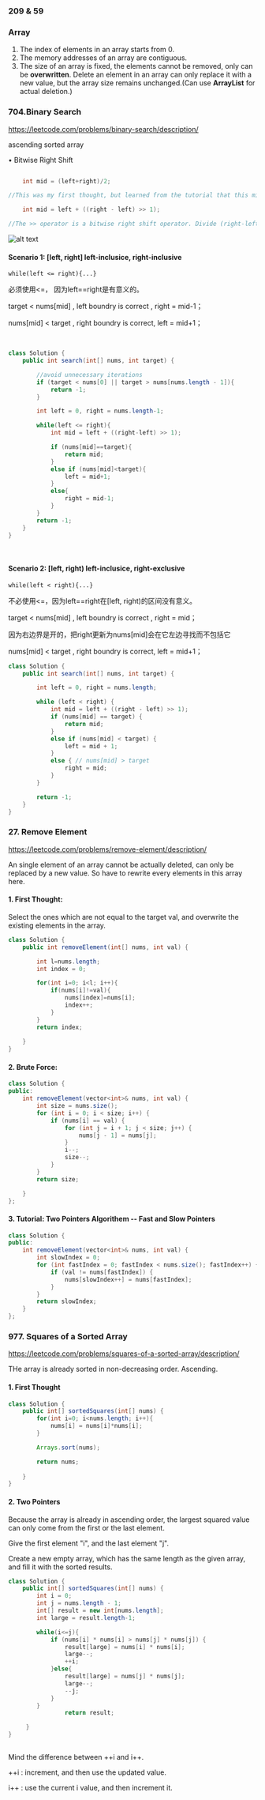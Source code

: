 ### 209 & 59


### Array
1. The index of elements in an array starts from 0.
2. The memory addresses of an array are contiguous.
3. The size of an array is fixed, the elements cannot be removed, only can be **overwritten**. Delete an element in an array can only replace it with a new value, but the array size remains unchanged.(Can use **ArrayList** for actual deletion.)

### 704.Binary Search
  https://leetcode.com/problems/binary-search/description/

ascending sorted array
  
   
• Bitwise Right Shift


```java

    int mid = (left+right)/2;

//This was my first thought, but learned from the tutorial that this might cause integer overflow when: left+right>Integer.MAX_VALUE (2^31 - 1)

    int mid = left + ((right - left) >> 1);

//The >> operator is a bitwise right shift operator. Divide (right-left) by 2 using bitwise oeprations.
```
![alt text](resources/image01.png)



#### Scenario 1: [left, right]   left-inclusice, right-inclusive
    
    while(left <= right){...}
必须使用<=， 因为left==right是有意义的。


target    < nums[mid] , left boundry is correct , right = mid-1；

nums[mid] < target    , right boundry is correct, left  = mid+1；


<br>


```java
class Solution {
    public int search(int[] nums, int target) {

        //avoid unnecessary iterations
        if (target < nums[0] || target > nums[nums.length - 1]){
            return -1;
        }

        int left = 0, right = nums.length-1;

        while(left <= right){
            int mid = left + ((right-left) >> 1);

            if (nums[mid]==target){
                return mid;
            }
            else if (nums[mid]<target){
                left = mid+1;
            }
            else{
                right = mid-1;
            }
        }
        return -1;
    }
}

```


<br>



#### Scenario 2: [left, right)   left-inclusice, right-exclusive
        

    while(left < right){...}
不必使用<=，因为left==right在[left, right)的区间没有意义。


target    < nums[mid] , left boundry is correct , right = mid；

因为右边界是开的，把right更新为nums[mid]会在它左边寻找而不包括它

nums[mid] < target    , right boundry is correct, left  = mid+1；


```java
class Solution {
    public int search(int[] nums, int target) {

        int left = 0, right = nums.length;

        while (left < right) {
            int mid = left + ((right - left) >> 1);
            if (nums[mid] == target) {
                return mid;
            }
            else if (nums[mid] < target) {
                left = mid + 1;
            }
            else { // nums[mid] > target
                right = mid;
            }
        }

        return -1;
    }
}
```


### 27. Remove Element
https://leetcode.com/problems/remove-element/description/

An single element of an array cannot be actually deleted, can only be replaced by a new value. So have to rewrite every elements in this array here.


#### 1. First Thought:

Select the ones which are not equal to the target val, and overwrite the existing elements in the array.

```java
class Solution {
    public int removeElement(int[] nums, int val) {

        int l=nums.length;
        int index = 0;

        for(int i=0; i<l; i++){
            if(nums[i]!=val){
                nums[index]=nums[i];
                index++;
            }
        }
        return index;
        
    }
}
```



#### 2. Brute Force:


```java
class Solution {
public:
    int removeElement(vector<int>& nums, int val) {
        int size = nums.size();
        for (int i = 0; i < size; i++) {
            if (nums[i] == val) { 
                for (int j = i + 1; j < size; j++) {
                    nums[j - 1] = nums[j];
                }
                i--; 
                size--; 
            }
        }
        return size;

    }
};
```




#### 3. Tutorial: Two Pointers Algorithem -- Fast and Slow Pointers

```java
class Solution {
public:
    int removeElement(vector<int>& nums, int val) {
        int slowIndex = 0;
        for (int fastIndex = 0; fastIndex < nums.size(); fastIndex++) {
            if (val != nums[fastIndex]) {
                nums[slowIndex++] = nums[fastIndex];
            }
        }
        return slowIndex;
    }
};
```




### 977. Squares of a Sorted Array
https://leetcode.com/problems/squares-of-a-sorted-array/description/


THe array is already sorted in non-decreasing order. Ascending.


#### 1. First Thought


```java
class Solution {
    public int[] sortedSquares(int[] nums) {
        for(int i=0; i<nums.length; i++){
            nums[i] = nums[i]*nums[i];
        }

        Arrays.sort(nums);

        return nums;
        
    }
}
```

#### 2. Two Pointers

Because the array is already in ascending order, the largest squared value can only come from the first or the last element. 

Give the first element "i", and the last element "j". 

Create a new empty array, which has the same length as the given array, and fill it with the sorted results.

```java
class Solution {
    public int[] sortedSquares(int[] nums) {
        int i = 0;
        int j = nums.length - 1;
        int[] result = new int[nums.length];
        int large = result.length-1;

        while(i<=j){
            if (nums[i] * nums[i] > nums[j] * nums[j]) {
                result[large] = nums[i] * nums[i];
                large--;
                ++i;
            }else{            
                result[large] = nums[j] * nums[j];
                large--;
                --j;
            }
        }
                return result;

     }
}
    

```

Mind the difference between ++i and i++.

++i    : increment, and then use the updated value.

i++    : use the current i value, and then increment it.